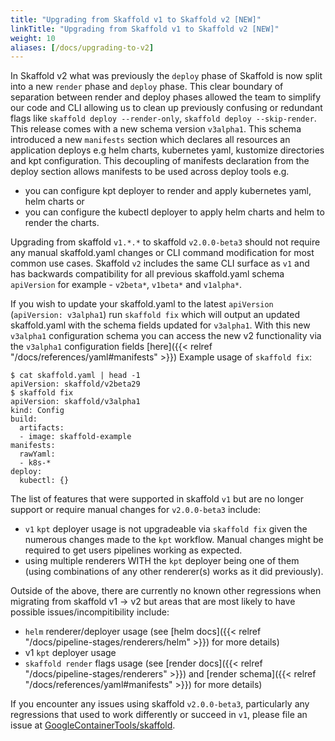 ```yaml
---
title: "Upgrading from Skaffold v1 to Skaffold v2 [NEW]"
linkTitle: "Upgrading from Skaffold v1 to Skaffold v2 [NEW]"
weight: 10
aliases: [/docs/upgrading-to-v2]
---
```


In Skaffold v2 what was previously the `deploy` phase of Skaffold is now split into a new `render` phase and `deploy` phase.  This clear boundary of separation between render and deploy phases allowed the team to simplify our code and CLI allowing us to clean up previously confusing or redundant flags like `skaffold deploy --render-only`, `skaffold deploy --skip-render`. 
This release comes with a new schema version `v3alpha1`. This schema introduced a new `manifests` section which declares all resources an application deploys e.g helm charts, kubernetes yaml, kustomize directories and kpt configuration. This decoupling of manifests declaration from the deploy section allows manifests to be used across deploy tools e.g.
* you can configure kpt deployer to render and apply kubernetes yaml, helm charts or
* you can configure the kubectl deployer to apply helm charts and helm to render the charts. 

Upgrading from skaffold `v1.*.*` to skaffold `v2.0.0-beta3` should not require any manual skaffold.yaml changes or CLI command modification for most common use cases.  Skaffold `v2` includes the same CLI surface as `v1` and has backwards compatibility for all previous skaffold.yaml schema `apiVersion` for example - `v2beta*`, `v1beta*` and `v1alpha*`.  

If you wish to update your skaffold.yaml to the latest `apiVersion` (`apiVersion: v3alpha1`) run `skaffold fix` which will output an updated skaffold.yaml with the schema fields updated for `v3alpha1`.  With this new `v3alpha1` configuration schema you can access the new v2 functionality via the `v3alpha1` configuration fields [here]({{< relref "/docs/references/yaml#manifests" >}})  Example usage of `skaffold fix`:
```console
$ cat skaffold.yaml | head -1
apiVersion: skaffold/v2beta29
$ skaffold fix
apiVersion: skaffold/v3alpha1
kind: Config
build:
  artifacts:
  - image: skaffold-example
manifests:
  rawYaml:
  - k8s-*
deploy:
  kubectl: {}
```

The list of features that were supported in skaffold `v1` but are no longer support or require manual changes for `v2.0.0-beta3` include:
* `v1` `kpt` deployer usage is not upgradeable via `skaffold fix` given the numerous changes made to the `kpt` workflow.  Manual changes might be required to get users pipelines working as expected.
* using multiple renderers WITH the `kpt` deployer being one of them (using combinations of any other renderer(s) works as it did previously).

Outside of the above, there are currently no known other regressions when migrating from skaffold v1 -> v2 but areas that are most likely to have possible issues/incompitibility include:
- `helm` renderer/deployer usage (see [helm docs]({{< relref "/docs/pipeline-stages/renderers/helm" >}}) for more details)
- v1 `kpt` deployer usage 
- `skaffold render` flags usage (see [render docs]({{< relref "/docs/pipeline-stages/renderers" >}}) and [render schema]({{< relref "/docs/references/yaml#manifests" >}}) for more details)


If you encounter any issues using skaffold `v2.0.0-beta3`, particularly any regressions that used to work differently or succeed in `v1`, please file an issue at [GoogleContainerTools/skaffold](https://github.com/GoogleContainerTools/skaffold/issues).
